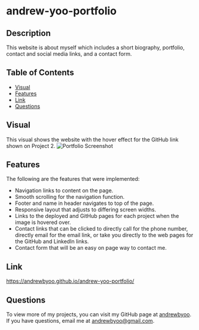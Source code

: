 # andrew-yoo-portfolio
## Description
This website is about myself which includes a short biography, portfolio, contact and social media links, and a contact form.

## Table of Contents
- [Visual](#visual)
- [Features](#features)
- [Link](#link)
- [Questions](#questions)

## Visual
This visual shows the website with the hover effect for the GitHub link shown on Project 2.
![Portfolio Screenshot](assets/images/portfolio-visual.png)

## Features
The following are the features that were implemented:
* Navigation links to content on the page.
* Smooth scrolling for the navigation function.
* Footer and name in header navigates to top of the page.
* Responsive layout that adjusts to differing screen widths.
* Links to the deployed and GitHub pages for each project when the image is hovered over.
* Contact links that can be clicked to directly call for the phone number, directly email for the email link, or take you directly to the web pages for the GitHub and LinkedIn links.
* Contact form that will be an easy on page way to contact me. <!-- Does not yet have functionality as it has not yet been covered in class -->

## Link
https://andrewbyoo.github.io/andrew-yoo-portfolio/

## Questions
To view more of my projects, you can visit my GitHub page at [andrewbyoo](https://github.com/andrewbyoo).
If you have questions, email me at [andrewbyoo@gmail.com](mailto:andrewbyoo@gmail.com).
